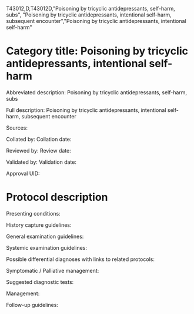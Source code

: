 T43012,D,T43012D,"Poisoning by tricyclic antidepressants, self-harm, subs", "Poisoning by tricyclic antidepressants, intentional self-harm, subsequent encounter","Poisoning by tricyclic antidepressants, intentional self-harm"
# Category title: Poisoning by tricyclic antidepressants, intentional self-harm

Abbreviated description: Poisoning by tricyclic antidepressants, self-harm, subs

Full description: Poisoning by tricyclic antidepressants, intentional self-harm, subsequent encounter

Sources:

Collated by:
Collation date:

Reviewed by:
Review date:

Validated by:
Validation date:

Approval UID:

# Protocol description

Presenting conditions:

History capture guidelines:

General examination guidelines:

Systemic examination guidelines:

Possible differential diagnoses with links to related protocols:

Symptomatic / Palliative management:

Suggested diagnostic tests:

Management:

Follow-up guidelines:
